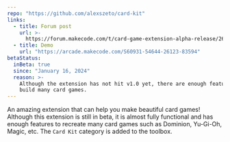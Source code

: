 ```yaml
---
repo: "https://github.com/alexszeto/card-kit"
links:
  - title: Forum post
    url: >-
      https://forum.makecode.com/t/card-game-extension-alpha-release/26024?u=unsignedarduino
  - title: Demo
    url: "https://arcade.makecode.com/S60931-54644-26123-83594"
betaStatus:
  inBeta: true
  since: "January 16, 2024"
  reason: >-
    Although the extension has not hit v1.0 yet, there are enough features to
    build many card games.
---
```


An amazing extension that can help you make beautiful card games! Although this extension is still in beta, it is almost fully functional and has enough features to recreate many card games such as Dominion, Yu-Gi-Oh, Magic, etc. The `Card Kit` category is added to the toolbox.

